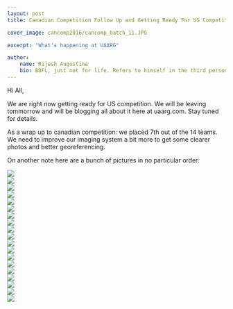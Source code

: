 ```yaml
---
layout: post
title: Canadian Competition Follow Up and Getting Ready For US Competition

cover_image: cancomp2016/cancomp_batch_11.JPG

excerpt: "What's happening at UAARG"

author:
    name: Rijesh Augustine
    bio: BDFL, just not for life. Refers to himself in the third person.
---
```


Hi All,

We are right now getting ready for US competition. We will be leaving tommorrow and will be blogging all about it here at uaarg.com. Stay tuned for details.

As a wrap up to canadian competition: we placed 7th out of the 14 teams. We need to improve our imaging system a bit more to get some clearer photos and better georeferencing.

On another note here are a bunch of pictures in no particular order:

<div class="full zoomable"><img src="/assets/images/cancomp2016/cancomp_batch_01.JPG"></div>
<div class="full zoomable"><img src="/assets/images/cancomp2016/cancomp_batch_02.JPG"></div>
<div class="full zoomable"><img src="/assets/images/cancomp2016/cancomp_batch_03.JPG"></div>
<div class="full zoomable"><img src="/assets/images/cancomp2016/cancomp_batch_04.JPG"></div>
<div class="full zoomable"><img src="/assets/images/cancomp2016/cancomp_batch_05.JPG"></div>
<div class="full zoomable"><img src="/assets/images/cancomp2016/cancomp_batch_06.JPG"></div>
<div class="full zoomable"><img src="/assets/images/cancomp2016/cancomp_batch_07.JPG"></div>
<div class="full zoomable"><img src="/assets/images/cancomp2016/cancomp_batch_08.JPG"></div>
<div class="full zoomable"><img src="/assets/images/cancomp2016/cancomp_batch_09.JPG"></div>
<div class="full zoomable"><img src="/assets/images/cancomp2016/cancomp_batch_10.JPG"></div>
<div class="full zoomable"><img src="/assets/images/cancomp2016/cancomp_batch_11.JPG"></div>
<div class="full zoomable"><img src="/assets/images/cancomp2016/cancomp_batch_12.JPG"></div>
<div class="full zoomable"><img src="/assets/images/cancomp2016/cancomp_batch_13.JPG"></div>
<div class="full zoomable"><img src="/assets/images/cancomp2016/cancomp_batch_14.JPG"></div>
<div class="full zoomable"><img src="/assets/images/cancomp2016/cancomp_batch_15.JPG"></div>
<div class="full zoomable"><img src="/assets/images/cancomp2016/cancomp_batch_16.JPG"></div>
<div class="full zoomable"><img src="/assets/images/cancomp2016/cancomp_batch_17.JPG"></div>
<div class="full zoomable"><img src="/assets/images/cancomp2016/cancomp_batch_18.JPG"></div>
<div class="full zoomable"><img src="/assets/images/cancomp2016/cancomp_batch_19.JPG"></div>
